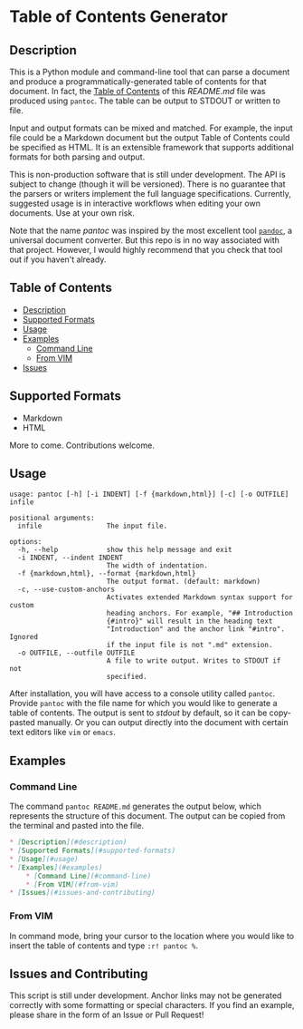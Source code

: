 Table of Contents Generator
===========================

## Description

This is a Python module and command-line tool that can parse a document and
produce a programmatically-generated table of contents for that document. In
fact, the [Table of Contents](#table-of-contents) of this _README.md_ file was
produced using `pantoc`. The table can be output to STDOUT or written to file.

Input and output formats can be mixed and matched. For example, the input file
could be a Markdown document but the output Table of Contents could be specified
as HTML. It is an extensible framework that supports additional formats for both
parsing and output.

This is non-production software that is still under development. The API is
subject to change (though it will be versioned). There is no guarantee that
the parsers or writers implement the full language specifications. Currently,
suggested usage is in interactive workflows when editing your own documents.
Use at your own risk.

Note that the name _pantoc_ was inspired by the most excellent tool
[`pandoc`](https://pandoc.org/), a universal document converter. But this repo
is in no way associated with that project. However, I would highly recommend
that you check that tool out if you haven't already.

## Table of Contents

* [Description](#description)
* [Supported Formats](#supported-formats)
* [Usage](#usage)
* [Examples](#examples)
    * [Command Line](#command-line)
    * [From VIM](#from-vim)
* [Issues](#issues-and-contributing)

## Supported Formats

- Markdown
- HTML

More to come. Contributions welcome.

## Usage

```
usage: pantoc [-h] [-i INDENT] [-f {markdown,html}] [-c] [-o OUTFILE] infile

positional arguments:
  infile                The input file.

options:
  -h, --help            show this help message and exit
  -i INDENT, --indent INDENT
                        The width of indentation.
  -f {markdown,html}, --format {markdown,html}
                        The output format. (default: markdown)
  -c, --use-custom-anchors
                        Activates extended Markdown syntax support for custom
                        heading anchors. For example, "## Introduction
                        {#intro}" will result in the heading text
                        "Introduction" and the anchor link "#intro". Ignored
                        if the input file is not ".md" extension.
  -o OUTFILE, --outfile OUTFILE
                        A file to write output. Writes to STDOUT if not
                        specified.
```

After installation, you will have access to a console utility called `pantoc`.
Provide `pantoc` with the file name for which you would like to generate a
table of contents. The output is sent to _stdout_ by default, so it can be
copy-pasted manually. Or you can output directly into the document with certain
text editors like `vim` or `emacs`.

## Examples

### Command Line

The command `pantoc README.md` generates the output below, which represents
the structure of this document. The output can be copied from the terminal and
pasted into the file.

```md
* [Description](#description)
* [Supported Formats](#supported-formats)
* [Usage](#usage)
* [Examples](#examples)
    * [Command Line](#command-line)
    * [From VIM](#from-vim)
* [Issues](#issues-and-contributing)
```

### From VIM

In command mode, bring your cursor to the location where you would like to
insert the table of contents and type `:r! pantoc %`.

<!-- TODO: add instructions for more text editors -->

## Issues and Contributing

This script is still under development. Anchor links may not be generated
correctly with some formatting or special characters. If you find an example,
please share in the form of an Issue or Pull Request!
